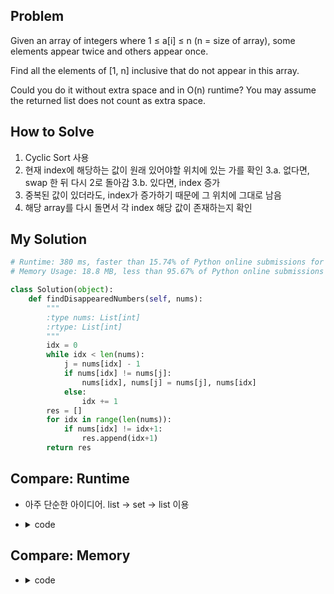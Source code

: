## Problem
Given an array of integers where 1 ≤ a[i] ≤ n (n = size of array), 
some elements appear twice and others appear once.

Find all the elements of [1, n] inclusive that do not appear in this array.

Could you do it without extra space and in O(n) runtime? 
You may assume the returned list does not count as extra space.

## How to Solve
1. Cyclic Sort 사용
2. 현재 index에 해당하는 값이 원래 있어야할 위치에 있는 가를 확인
3.a. 없다면, swap 한 뒤 다시 2로 돌아감
3.b. 있다면, index 증가
4. 중복된 값이 있더라도, index가 증가하기 때문에 그 위치에 그대로 남음
5. 해당 array를 다시 돌면서 각 index 해당 값이 존재하는지 확인

## My Solution
```python
# Runtime: 380 ms, faster than 15.74% of Python online submissions for Find All Numbers Disappeared in an Array.
# Memory Usage: 18.8 MB, less than 95.67% of Python online submissions for Find All Numbers Disappeared in an Array.

class Solution(object):
    def findDisappearedNumbers(self, nums):
        """
        :type nums: List[int]
        :rtype: List[int]
        """
        idx = 0
        while idx < len(nums):
            j = nums[idx] - 1
            if nums[idx] != nums[j]:
                nums[idx], nums[j] = nums[j], nums[idx]
            else:
                idx += 1
        res = []
        for idx in range(len(nums)):
            if nums[idx] != idx+1:
                res.append(idx+1)
        return res
```

## Compare: Runtime
- 아주 단순한 아이디어. list -> set -> list 이용
- <details><summary> code </summary><pre>

  ``` python
  # sample 292 ms submission
  class Solution(object):
    def findDisappearedNumbers(self, nums):
        """
        :type nums: List[int]
        :rtype: List[int]
        """
        return_list = list(range(1,len(nums)+1))
        for i in nums:
            return_list[i-1] = 0
        return_list = list(set(return_list))
        if 0 in return_list:
            return_list.remove(0)
        return return_list
  ```
  </pre></details>
  
## Compare: Memory
- <details><summary> code </summary><pre>

  ``` python
  # sample 17780 kb submission
  class Solution(object):
    def findDisappearedNumbers(self, nums):
        """
        :type nums: List[int]
        :rtype: List[int]
        """
        for i, n in enumerate(nums):
            if n > 0:
                while n > 0:
                    tmp = nums[n-1]
                    nums[n-1] = -1
                    n = tmp
        res = []
        for i in range(len(nums)):
            if nums[i] >= 0:
                res.append(i+1)
        return res
  ```
  </pre></summary>
